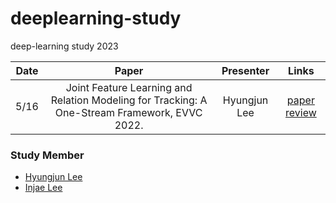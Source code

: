 # deeplearning-study
deep-learning study 2023

Date | Paper | Presenter | Links
:---: | :---: | :---: | :---:
5/16 | Joint Feature Learning and Relation Modeling for Tracking: A One-Stream Framework, EVVC 2022. | Hyungjun Lee | [paper]([https://arxiv.org/abs/2103.16237](https://arxiv.org/abs/2203.11991)) [review]()


### Study Member
* [Hyungjun Lee](http://www.github.com/utilForever)
* [Injae Lee](https://github.com/oliver0922)

